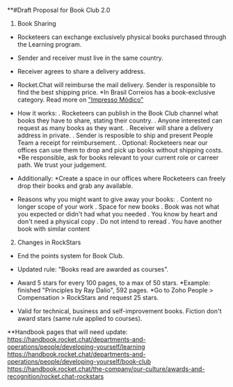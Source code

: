 **#Draft Proposal for Book Club 2.0

1. Book Sharing

- Rocketeers can exchange exclusively physical books purchased through the Learning program.
- Sender and receiver must live in the same country.
- Receiver agrees to share a delivery address.
- Rocket.Chat will reimburse the mail delivery. Sender is responsible to find the best shipping price.
*In Brasil Correios has a book-exclusive category. Read more on ["Impresso Módico"](https://www.correios.com.br/enviar/marketing-direto/saiba-mais-nacional)

- How it works: 
. Rocketeers can publish in the Book Club channel what books they have to share, stating their country.
. Anyone interested can request as many books as they want. 
. Receiver will share a delivery address in private. 
. Sender is resposible to ship and present People Team a receipt for reimbursement.
. Optional: Rocketeers near our offices can use them to drop and pick up books without shipping costs.
*Be responsible, ask for books relevant to your current role or carreer path. We trust your judgement.

- Additionally: *Create a space in our offices where Rocketeers can freely drop their books and grab any available.

- Reasons why you might want to give away your books:
. Content no longer scope of your work
. Space for new books
. Book was not what you expected or didn't had what you needed
. You know by heart and don't need a physical copy
. Do not intend to reread
. You have another book with similar content

2. Changes in RockStars

- End the points system for Book Club.

- Updated rule: "Books read are awarded as courses".
- Award 5 stars for every 100 pages, to a max of 50 stars.
*Example: finished "Principles by Ray Dalio", 592 pages. 
*Go to Zoho People > Compensation > RockStars and request 25 stars.

- Valid for technical, business and self-improvement books. Fiction don't award stars (same rule applied to courses).


**Handbook pages that will need update:
https://handbook.rocket.chat/departments-and-operations/people/developing-yourself/learning
https://handbook.rocket.chat/departments-and-operations/people/developing-yourself/book-club
https://handbook.rocket.chat/the-company/our-culture/awards-and-recognition/rocket.chat-rockstars
